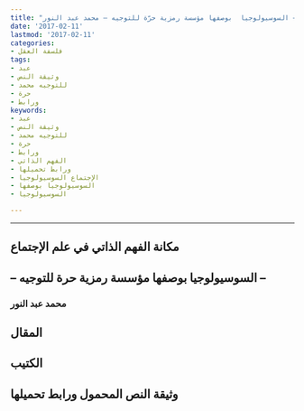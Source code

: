 ```yaml
---
title: "مكانة الفهم الذاتي في علم الاجتماع – السوسيولوجيا  بوصفها مؤسسة رمزية حرّة للتوجيه – محمد عبد النور"
date: '2017-02-11'
lastmod: '2017-02-11'
categories:
- فلسفة العقل
tags:
- عبد
- وثيقة النص
- للتوجيه محمد
- حرة
- ورابط
keywords:
- عبد
- وثيقة النص
- للتوجيه محمد
- حرة
- ورابط
- الفهم الذاتي
- ورابط تحميلها
- الإجتماع السوسيولوجيا
- السوسيولوجيا بوصفها
- السوسيولوجيا

---
```

****

## **مكانة الفهم الذاتي في علم الإجتماع**

## **– السوسيولوجيا بوصفها مؤسسة رمزية حرة للتوجيه –**

### محمد عبد النور

## المقال

## الكتيب

## وثيقة النص المحمول ورابط تحميلها

###